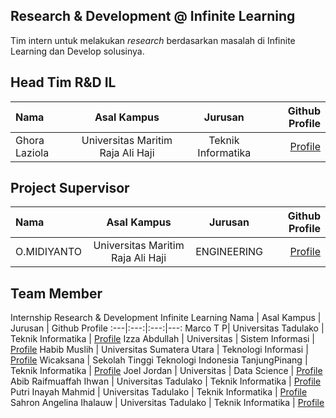 ## Research & Development @ Infinite Learning
Tim intern untuk melakukan _research_ berdasarkan masalah di Infinite Learning dan Develop solusinya.


## Head Tim R&D IL
Nama | Asal Kampus | Jurusan | Github Profile
:---|:---:|:---:|---:
Ghora Laziola| Universitas Maritim Raja Ali Haji | Teknik Informatika | [Profile](https://github.com/arqualian)

## Project Supervisor
Nama | Asal Kampus | Jurusan | Github Profile
:---|:---:|:---:|---:
O.MIDIYANTO| Universitas Maritim Raja Ali Haji | ENGINEERING | [Profile](https://github.com/omidiyanto/)

## Team Member
Internship Research & Development Infinite Learning
Nama | Asal Kampus | Jurusan | Github Profile
:---|:---:|:---:|---:
Marco T P| Universitas Tadulako | Teknik Informatika | [Profile](https://github.com/Marc723)
Izza Abdullah | Universitas | Sistem Informasi | [Profile](https://github.com/izaa08)
Habib Muslih | Universitas Sumatera Utara | Teknologi Informasi | [Profile](https://github.com/HMuslih)
Wicaksana | Sekolah Tinggi Teknologi Indonesia TanjungPinang | Teknik Informatika | [Profile](https://github.com/imcj23)
Joel Jordan | Universitas | Data Science | [Profile](https://github.com/joeljordann)
Abib Raifmuaffah Ihwan | Universitas Tadulako | Teknik Informatika | [Profile](https://github.com/AbibRaifmuaffahIhwan)
Putri Inayah Mahmid | Universitas Tadulako | Teknik Informatika | [Profile](https://github.com/innayahptr)
Sahron Angelina Ihalauw | Universitas Tadulako | Teknik Informatika | [Profile](https://github.com/Sahronn)
